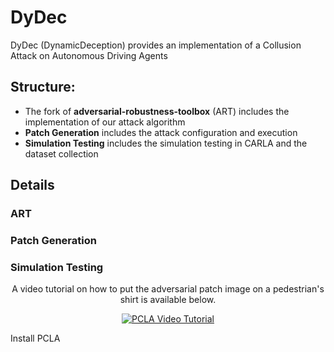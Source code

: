 # DyDec
DyDec (DynamicDeception) provides an implementation of a Collusion Attack on Autonomous Driving Agents

## Structure:
* The fork of **adversarial-robustness-toolbox** (ART) includes the implementation of our attack algorithm
* **Patch Generation** includes the attack configuration and execution
* **Simulation Testing** includes the simulation testing in CARLA and the dataset collection


## Details

### ART

### Patch Generation

### Simulation Testing

<p align="center">
A video tutorial on how to put the adversarial patch image on a pedestrian's shirt is available below.
  
<div align="center">
  <a href="https://youtu.be/jH6JExPmgKY"><img src="https://img.youtube.com/vi/jH6JExPmgKY/0.jpg" alt="PCLA Video Tutorial"></a>
</div>
</p>

Install PCLA
